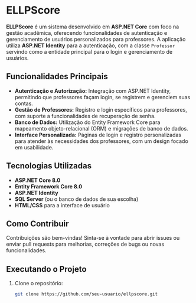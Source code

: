 # ELLPScore

**ELLPScore** é um sistema desenvolvido em **ASP.NET Core** com foco na gestão acadêmica, oferecendo funcionalidades de autenticação e gerenciamento de usuários personalizados para professores. A aplicação utiliza **ASP.NET Identity** para a autenticação, com a classe `Professor` servindo como a entidade principal para o login e gerenciamento de usuários.

## Funcionalidades Principais

- **Autenticação e Autorização:** Integração com ASP.NET Identity, permitindo que professores façam login, se registrem e gerenciem suas contas.
- **Gestão de Professores:** Registro e login específicos para professores, com suporte a funcionalidades de recuperação de senha.
- **Banco de Dados:** Utilização do Entity Framework Core para mapeamento objeto-relacional (ORM) e migrações de banco de dados.
- **Interface Personalizada:** Páginas de login e registro personalizadas para atender às necessidades dos professores, com um design focado em usabilidade.

## Tecnologias Utilizadas

- **ASP.NET Core 8.0**
- **Entity Framework Core 8.0**
- **ASP.NET Identity**
- **SQL Server** (ou o banco de dados de sua escolha)
- **HTML/CSS** para a interface de usuário

## Como Contribuir

Contribuições são bem-vindas! Sinta-se à vontade para abrir issues ou enviar pull requests para melhorias, correções de bugs ou novas funcionalidades.

## Executando o Projeto

1. Clone o repositório:
   ```bash
   git clone https://github.com/seu-usuario/ellpscore.git
